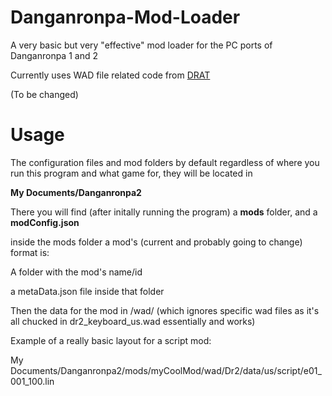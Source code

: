 # Danganronpa-Mod-Loader
A very basic but very "effective" mod loader for the PC ports of Danganronpa 1 and 2

Currently uses WAD file related code from [DRAT](https://github.com/Liquid-S/Danganronpa-Another-Tool)

(To be changed)
# Usage
The configuration files and mod folders by default regardless of where you run this program and what game for, they will be located in 

**My Documents/Danganronpa2**

There you will find (after initally running the program) a **mods** folder, and a **modConfig.json**

inside the mods folder a mod's (current and probably going to change) format is:

A folder with the mod's name/id

a metaData.json file inside that folder

Then the data for the mod in /wad/ (which ignores specific wad files as it's all chucked in dr2_keyboard_us.wad essentially and works)

Example of a really basic layout for a script mod:

My Documents/Danganronpa2/mods/myCoolMod/wad/Dr2/data/us/script/e01_001_100.lin
